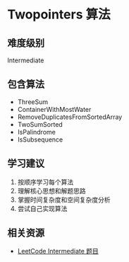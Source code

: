 # Twopointers 算法

## 难度级别
Intermediate

## 包含算法
- ThreeSum
- ContainerWithMostWater
- RemoveDuplicatesFromSortedArray
- TwoSumSorted
- IsPalindrome
- IsSubsequence

## 学习建议
1. 按顺序学习每个算法
2. 理解核心思想和解题思路
3. 掌握时间复杂度和空间复杂度分析
4. 尝试自己实现算法

## 相关资源
- [LeetCode Intermediate 题目](https://leetcode.com/problemset/all/?difficulty=INTERMEDIATE)
